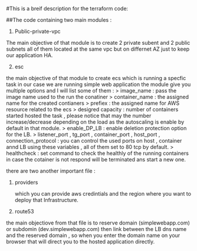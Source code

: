 #This is a breif description for the terraform code: 

##The code containing two main modules :

1) Public-private-vpc

The main objective of that module is to create 2 private subent and 2 public subnets all of them located at the same vpc but on differnet AZ just to keep our application HA.

2) esc

the main objective of that module to create ecs which is running a specfic task in our case we are running simple web application the module give you multiple options and I will list some of them : 
    > image_name : pass the image name used to the run the conatiner 
    > container_name : the assigned name for the created contianers
    > prefiex       : the assigned name for AWS resource related to the ecs 
    > desigred capacity : number of containers started hosted the task , please notice that may the number increase/decrease depending on the load as the autoscaling is enable by default in that module.
    > enable_DP_LB : enable deletion protection option for the LB.
    > listener_port , tg_port , container_port , host_port , connection_protocol : you can control the used ports on host , container annd LB using these variables , all of them set to 80 tcp by default.
    > healthcheck : set command to check the healthly of the running containers in case the cotainer is not respond will be terminated ans start a new one.


there are two another important file :

1) providers 

    which you can provide aws credintials and the region where you want to deploy that Infrastructure.

2) route53 

the main objectiove from that file is to reserve domain (simplewebapp.com) or subdomin (dev.simplewebapp.com) then link between the LB dns name and the reserved domain , so when you enter the domain name on your browser that will direct you to the hosted application directly. 

